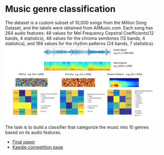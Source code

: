 # Music genre classification

The dataset is a custom subset of 10,000 songs from the Million Song Dataset, and the labels were obtained from AllMusic.com. 
Each song has 264 audio features: 48 values for Mel Frequency Cepstral Coefficients(12 bands, 4 statistics), 48 values for the chroma semitones (12 bands, 4 statistics), and 168 values for the rhythm patterns (24 bands, 7 statistics).![](https://github.com/RongSH/Music-genre-classification/blob/master/audio_feature.jpg)

The task is to build a classifier that categorize the music into 10 genres based on its audio features. 

- [Final paper](https://github.com/RongSH/music-genre-classification/blob/master/Machine_learning_basic_principles.pdf)
- [Kaggle competition page](https://www.kaggle.com/c/mlbp-2017-da-challenge-accuracy/leaderboard)
